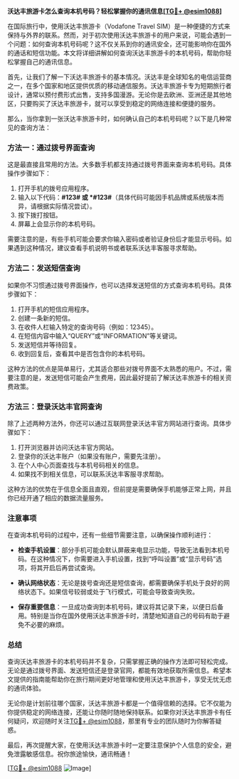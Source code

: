 **沃达丰旅游卡怎么查询本机号码？轻松掌握你的通讯信息[[TG💪+ @esim1088](https://t.me/s/esim1088)]**

在国际旅行中，使用沃达丰旅游卡（Vodafone Travel SIM）是一种便捷的方式来保持与外界的联系。然而，对于初次使用沃达丰旅游卡的用户来说，可能会遇到一个问题：如何查询本机号码呢？这不仅关系到你的通讯安全，还可能影响你在国外的通话和短信功能。本文将详细讲解如何查询沃达丰旅游卡的本机号码，帮助你轻松掌握自己的通讯信息。

首先，让我们了解一下沃达丰旅游卡的基本情况。沃达丰是全球知名的电信运营商之一，在多个国家和地区提供优质的移动通信服务。沃达丰旅游卡专为短期旅行者设计，通常以预付费形式出售，支持多国漫游。无论你是去欧洲、亚洲还是其他地区，只要购买了沃达丰旅游卡，就可以享受到稳定的网络连接和便捷的服务。

那么，当你拿到一张沃达丰旅游卡时，如何确认自己的本机号码呢？以下是几种常见的查询方法：

### 方法一：通过拨号界面查询

这是最直接且常用的方法。大多数手机都支持通过拨号界面来查询本机号码。具体操作步骤如下：

1. 打开手机的拨号应用程序。
2. 输入以下代码：**#123# 或 *#123#**（具体代码可能因手机品牌或系统版本而异，请根据实际情况尝试）。
3. 按下拨打按钮。
4. 屏幕上会显示你的本机号码。

需要注意的是，有些手机可能会要求你输入密码或者验证身份后才能显示号码。如果遇到这种情况，建议查看手机说明书或者联系沃达丰客服寻求帮助。

### 方法二：发送短信查询

如果你不习惯通过拨号界面操作，也可以选择发送短信的方式查询本机号码。具体步骤如下：

1. 打开手机的短信应用程序。
2. 创建一条新的短信。
3. 在收件人栏输入特定的查询号码（例如：12345）。
4. 在短信内容中输入“QUERY”或“INFORMATION”等关键词。
5. 发送短信并等待回复。
6. 收到回复后，查看其中是否包含你的本机号码。

这种方法的优点是简单易行，尤其适合那些对拨号界面不太熟悉的用户。不过，需要注意的是，发送短信可能会产生费用，因此最好提前了解沃达丰旅游卡的相关资费政策。

### 方法三：登录沃达丰官网查询

除了上述两种方法外，你还可以通过互联网登录沃达丰官方网站进行查询。具体步骤如下：

1. 打开浏览器并访问沃达丰官方网站。
2. 登录你的沃达丰账户（如果没有账户，需要先注册）。
3. 在个人中心页面查找与本机号码相关的信息。
4. 如果找不到相关信息，可以联系沃达丰客服寻求帮助。

这种方法的优势在于信息全面且直观，但前提是需要确保手机能够正常上网，并且你已经开通了相应的数据流量服务。

### 注意事项

在查询本机号码的过程中，还有一些细节需要注意，以确保操作顺利进行：

- **检查手机设置**：部分手机可能会默认屏蔽来电显示功能，导致无法看到本机号码。在这种情况下，你需要进入手机设置，找到“呼叫设置”或“显示号码”选项，将其开启后再尝试查询。
  
- **确认网络状态**：无论是拨号查询还是短信查询，都需要确保手机处于良好的网络状态下。如果信号较弱或处于飞行模式，可能会导致查询失败。

- **保存重要信息**：一旦成功查询到本机号码，建议将其记录下来，以便日后备用。特别是当你在国外使用沃达丰旅游卡时，清楚地知道自己的号码有助于避免不必要的麻烦。

### 总结

查询沃达丰旅游卡的本机号码并不复杂，只需掌握正确的操作方法即可轻松完成。无论是通过拨号界面、发送短信还是登录官网，都能有效地获取所需信息。希望本文提供的指南能帮助你在旅行期间更好地管理和使用沃达丰旅游卡，享受无忧无虑的通讯体验。

无论你是计划前往哪个国家，沃达丰旅游卡都是一个值得信赖的选择。它不仅能为你提供稳定的网络连接，还能让你随时随地保持联系。如果你对沃达丰旅游卡有任何疑问，欢迎随时关注[TG💪+ @esim1088](https://t.me/s/esim1088)，那里有专业的团队随时为你解答疑惑。

最后，再次提醒大家，在使用沃达丰旅游卡时一定要注意保护个人信息的安全，避免泄露敏感信息。祝你旅途愉快，通讯畅通！

[[TG💪+ @esim1088](https://t.me/s/esim1088) ![Image](https://i.postimg.cc/4NQfJmqS/Snipaste-2025-05-13-00-14-12.png)]